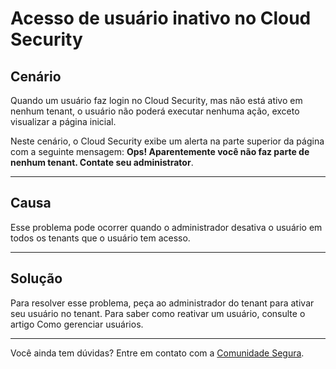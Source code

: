 # Acesso de usuário inativo no Cloud Security

## Cenário
Quando um usuário faz login no Cloud Security, mas não está ativo em nenhum tenant, o usuário não poderá executar nenhuma ação, exceto visualizar a página inicial.

Neste cenário, o Cloud Security exibe um alerta na parte superior da página com a seguinte mensagem: **Ops! Aparentemente você não faz parte de nenhum tenant. Contate seu administrator**.

* * *

## Causa
Esse problema pode ocorrer quando o administrador desativa o usuário em todos os tenants que o usuário tem acesso.

* * *

## Solução
Para resolver esse problema, peça ao administrador do tenant para ativar seu usuário no tenant. Para saber como reativar um usuário, consulte o artigo Como gerenciar usuários.

* * *
Você ainda tem dúvidas? Entre em contato com a [Comunidade Segura](https://community.Segura.io/).
